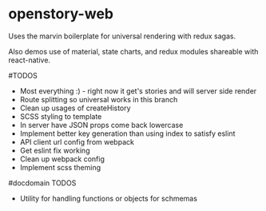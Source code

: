 # openstory-web

Uses the marvin boilerplate for universal rendering with redux sagas. 

Also demos use of material, state charts, and redux modules shareable with react-native.

#TODOS
* Most everything :) - right now it get's stories and will server side render
* Route splitting so universal works in this branch
* Clean up usages of createHistory
* SCSS styling to template
* In server have JSON props come back lowercase
* Implement better key generation than using index to satisfy eslint
* API client url config from webpack
* Get eslint fix working
* Clean up webpack config
* Implement scss theming

#docdomain TODOS
* Utility for handling functions or objects for schmemas
